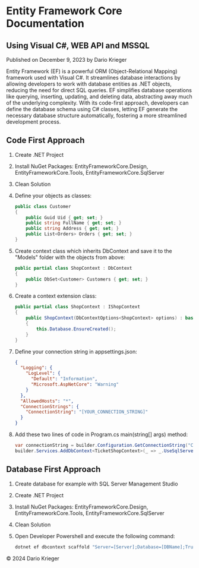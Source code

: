 # Entity Framework Core Documentation

## Using Visual C#, WEB API and MSSQL

Published on December 9, 2023 by Dario Krieger

Entity Framework (EF) is a powerful ORM (Object-Relational Mapping) framework used with Visual C#. It streamlines database interactions by allowing developers to work with database entities as .NET objects, reducing the need for direct SQL queries. EF simplifies database operations like querying, inserting, updating, and deleting data, abstracting away much of the underlying complexity. With its code-first approach, developers can define the database schema using C# classes, letting EF generate the necessary database structure automatically, fostering a more streamlined development process.

## Code First Approach

1. Create .NET Project
2. Install NuGet Packages: EntityFrameworkCore.Design, EntityFrameworkCore.Tools, EntityFrameworkCore.SqlServer
3. Clean Solution
4. Define your objects as classes:

    ```csharp
    public class Customer
    {
        public Guid Uid { get; set; }
        public string FullName { get; set; }
        public string Address { get; set; }
        public List<Orders> Orders { get; set; }
    }
    ```

5. Create context class which inherits DbContext and save it to the "Models" folder with the objects from above:

    ```csharp
    public partial class ShopContext : DbContext
    {
        public DbSet<Customer> Customers { get; set; }
    }
    ```

6. Create a context extension class:

    ```csharp
    public partial class ShopContext : IShopContext
    {
        public ShopContext(DbContextOptions<ShopContext> options) : base(options)
        {
            this.Database.EnsureCreated();
        }
    }
    ```

7. Define your connection string in appsettings.json:

    ```json
    {
      "Logging": {
        "LogLevel": {
          "Default": "Information",
          "Microsoft.AspNetCore": "Warning"
        }
      },
      "AllowedHosts": "*",
      "ConnectionStrings": {
        "ConnectionString": "[YOUR_CONNECTION_STRING]"
      }
    }
    ```

8. Add these two lines of code in Program.cs main(string[] args) method:

    ```csharp
    var connectionString = builder.Configuration.GetConnectionString("ConnectionString");
    builder.Services.AddDbContext<TicketShopContext>(_ => _.UseSqlServer(connectionString));
    ```

## Database First Approach

1. Create database for example with SQL Server Management Studio
2. Create .NET Project
3. Install NuGet Packages: EntityFrameworkCore.Design, EntityFrameworkCore.Tools, EntityFrameworkCore.SqlServer
4. Clean Solution
5. Open Developer Powershell and execute the following command:

    ```bash
    dotnet ef dbcontext scaffold "Server=[Server];Database=[DBName];Trusted_Connection=True;TrustServerCertificate=True;" Microsoft.EntityFrameworkCore.SqlServer -o Models -p [Project(.csproj file)] -f
    ```

© 2024 Dario Krieger
